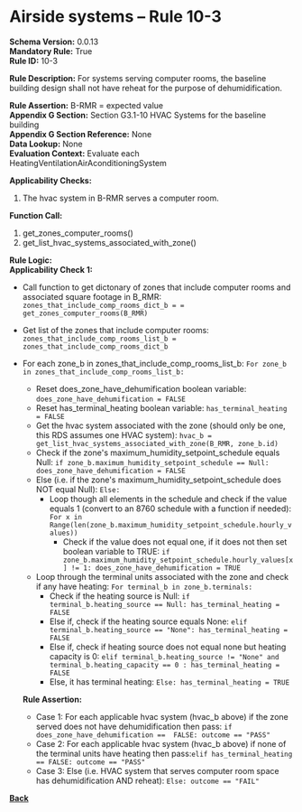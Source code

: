 # Airside systems – Rule 10-3  
**Schema Version:** 0.0.13    
**Mandatory Rule:** True     
**Rule ID:** 10-3  
 
**Rule Description:** For systems serving computer rooms, the baseline building design shall not have reheat for the purpose of dehumidification.  

**Rule Assertion:** B-RMR = expected value                                            
**Appendix G Section:** Section G3.1-10 HVAC Systems for the baseline building   
**Appendix G Section Reference:** None  
**Data Lookup:** None   
**Evaluation Context:** Evaluate each HeatingVentilationAirAconditioningSystem   

**Applicability Checks:**  

1. The hvac system in B-RMR serves a computer room.  

**Function Call:**  

1. get_zones_computer_rooms()  
2. get_list_hvac_systems_associated_with_zone()  

**Rule Logic:**  
**Applicability Check 1:**  
- Call function to get dictonary of zones that include computer rooms and associated square footage in B_RMR: `zones_that_include_comp_rooms_dict_b = = get_zones_computer_rooms(B_RMR)`
- Get list of the zones that include computer rooms: `zones_that_include_comp_rooms_list_b = zones_that_include_comp_rooms_dict_b`
- For each zone_b in zones_that_include_comp_rooms_list_b: `For zone_b in zones_that_include_comp_rooms_list_b:`
    - Reset does_zone_have_dehumification boolean variable: `does_zone_have_dehumification = FALSE`
    - Reset has_terminal_heating boolean variable: `has_terminal_heating = FALSE`
    - Get the hvac system associated with the zone (should only be one, this RDS assumes one HVAC system): `hvac_b = get_list_hvac_systems_associated_with_zone(B_RMR, zone_b.id)`
    - Check if the zone's maximum_humidity_setpoint_schedule equals Null: `if zone_b.maximum_humidity_setpoint_schedule == Null: does_zone_have_dehumification = FALSE`
    - Else (i.e. if the zone's maximum_humidity_setpoint_schedule does NOT equal Null): `Else:`
        - Loop though all elements in the schedule and check if the value equals 1 (convert to an 8760 schedule with a function if needed): `For x in Range(len(zone_b.maximum_humidity_setpoint_schedule.hourly_values))`
            - Check if the value does not equal one, if it does not then set boolean variable to TRUE: `if zone_b.maximum_humidity_setpoint_schedule.hourly_values[x] != 1: does_zone_have_dehumification = TRUE`
    - Loop through the terminal units associated with the zone and check if any have heating: `For terminal_b in zone_b.terminals:`
        - Check if the heating source is Null: `if terminal_b.heating_source == Null: has_terminal_heating = FALSE`
        - Else if, check if the heating source equals None: `elif terminal_b.heating_source == "None": has_terminal_heating = FALSE`
        - Else if, check if heating source does not equal none but heating capacity is 0: `elif terminal_b.heating_source != "None" and terminal_b.heating_capacity == 0 : has_terminal_heating = FALSE`
        - Else, it has terminal heating: `Else: has_terminal_heating = TRUE`

    **Rule Assertion:**
    - Case 1: For each applicable hvac system (hvac_b above) if the zone served does not have dehumidification then pass: `if does_zone_have_dehumification ==  FALSE: outcome == "PASS"`
    - Case 2: For each applicable hvac system (hvac_b above) if none of the terminal units have heating then pass:`elif has_terminal_heating == FALSE: outcome == "PASS"`  
    - Case 3: Else (i.e. HVAC system that serves computer room space has dehumidification AND reheat): `Else: outcome == "FAIL"`


 **[Back](../_toc.md)**
